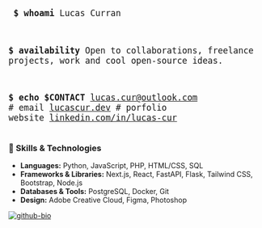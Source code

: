 <big><pre>
**\$ whoami**
Lucas Curran

**\$ availability**
Open to collaborations, freelance projects, work and cool open-source ideas.

**\$ echo $CONTACT**
[lucas.cur@outlook.com](mailto:lucas.cur@outlook.com) # email
[lucascur.dev](https://www.lucascur.dev/) # porfolio website
[linkedin.com/in/lucas-cur](https://linkedin.com/in/lucas-cur/)</pre></big>

### 🚀 Skills & Technologies </big>
- **Languages:** Python, JavaScript, PHP, HTML/CSS, SQL
- **Frameworks & Libraries:** Next.js, React, FastAPI, Flask, Tailwind CSS, Bootstrap, Node.js
- **Databases & Tools:** PostgreSQL, Docker, Git
- **Design:** Adobe Creative Cloud, Figma, Photoshop

[![github-bio](https://githubbio.vercel.app/api/repo?username=lucascur&repo=github-bio)](https://github.com/lucascur/github-bio)
